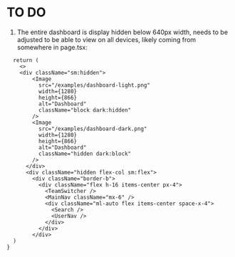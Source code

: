 # TO DO

1. The entire dashboard is display hidden below 640px width, needs to be adjusted to be able to view on all devices, likely coming from somewhere in page.tsx:

```export default function DashboardPage() {
  return (
    <>
    <div className="sm:hidden">
        <Image
          src="/examples/dashboard-light.png"
          width={1280}
          height={866}
          alt="Dashboard"
          className="block dark:hidden"
        />
        <Image
          src="/examples/dashboard-dark.png"
          width={1280}
          height={866}
          alt="Dashboard"
          className="hidden dark:block"
        />
      </div>
      <div className="hidden flex-col sm:flex">
        <div className="border-b">
          <div className="flex h-16 items-center px-4">
            <TeamSwitcher />
            <MainNav className="mx-6" />
            <div className="ml-auto flex items-center space-x-4">
              <Search />
              <UserNav />
            </div>
          </div>
        </div>
  )
}
```

